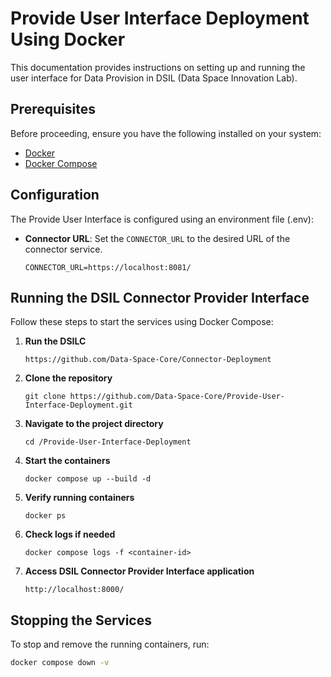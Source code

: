# Provide User Interface Deployment Using Docker

This documentation provides instructions on setting up and running the user interface for Data Provision in DSIL (Data Space Innovation Lab).


## Prerequisites
Before proceeding, ensure you have the following installed on your system:

- [Docker](https://www.docker.com/)
- [Docker Compose](https://docs.docker.com/compose/)

## Configuration
The Provide User Interface is configured using an environment file (.env): 
- **Connector URL**: Set the `CONNECTOR_URL` to the desired URL of the connector service.
  ```env
  CONNECTOR_URL=https://localhost:8081/
  ```

## Running the DSIL Connector Provider Interface
Follow these steps to start the services using Docker Compose:

1. **Run the DSILC**
   ```
   https://github.com/Data-Space-Core/Connector-Deployment
   ```
3. **Clone the repository**
   ```
   git clone https://github.com/Data-Space-Core/Provide-User-Interface-Deployment.git
   ```
4. **Navigate to the project directory**
   ```
   cd /Provide-User-Interface-Deployment
   ```
5. **Start the containers**
   ```
   docker compose up --build -d
   ```
6. **Verify running containers**
   ```
   docker ps
   ```
7. **Check logs if needed**
   ```
   docker compose logs -f <container-id>
   ```
   
8. **Access DSIL Connector Provider Interface application**
   ```
   http://localhost:8000/
   ```

## Stopping the Services
To stop and remove the running containers, run:
```sh
docker compose down -v
```

